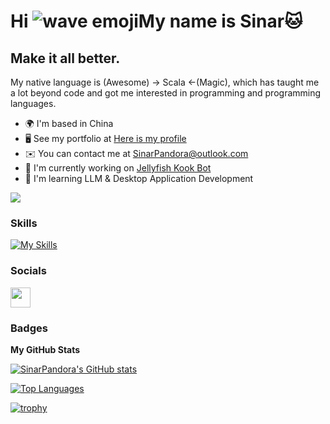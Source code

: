 Hi ![wave emoji](https://user-images.githubusercontent.com/18350557/176309783-0785949b-9127-417c-8b55-ab5a4333674e.gif)My name is Sinar🐱
==================================================================================================================================

Make it all better.
--------------

My native language is (Awesome) -> Scala <-(Magic), which has taught me a lot beyond code and got me interested in programming and programming languages.

* 🌍 I'm based in China
* 🖥️ See my portfolio at [Here is my profile](http://sinarpandora.github.io/)
* ✉️ You can contact me at [SinarPandora@outlook.com](mailto:SinarPandora@outlook.com)
* 🚀 I'm currently working on [Jellyfish Kook Bot](https://github.com/SinarPandora/Jellyfish)
* 🧠 I'm learning LLM & Desktop Application Development

<a href="https://www.github.com/SinarPandora" target="_blank" rel="noreferrer">
<img src="https://img.shields.io/github/followers/SinarPandora?logo=github&style=for-the-badge&color=0891b2&labelColor=1c1917" /></a>

### Skills

[![My Skills](https://skillicons.dev/icons?i=scala,java,cs,idea,vue,postgres,ts,angular,jenkins,elixir,nestjs,prisma&theme=dark&perline=6)](https://skillicons.dev)


### Socials

<p align="left"> <a href="https://www.github.com/SinarPandora" target="_blank" rel="noreferrer"><img src="https://raw.githubusercontent.com/danielcranney/readme-generator/main/public/icons/socials/github.svg" width="32" height="32" /></a></p>

### Badges

<b>My GitHub Stats</b>

<a href="http://www.github.com/SinarPandora"><img src="https://github-readme-stats.vercel.app/api?username=SinarPandora&show_icons=true&hide=&count_private=true&title_color=0891b2&text_color=ffffff&icon_color=0891b2&bg_color=1c1917&hide_border=true&show_icons=true" alt="SinarPandora's GitHub stats" /></a>

<a href="https://github.com/SinarPandora" align="left"><img src="https://github-readme-stats.vercel.app/api/top-langs/?username=SinarPandora&langs_count=10&title_color=0891b2&text_color=ffffff&icon_color=0891b2&bg_color=1c1917&hide_border=true&locale=en&custom_title=Top%20%Languages" alt="Top Languages" /></a>

[![trophy](https://github-profile-trophy.vercel.app/?username=SinarPandora)](https://github.com/ryo-ma/github-profile-trophy)

